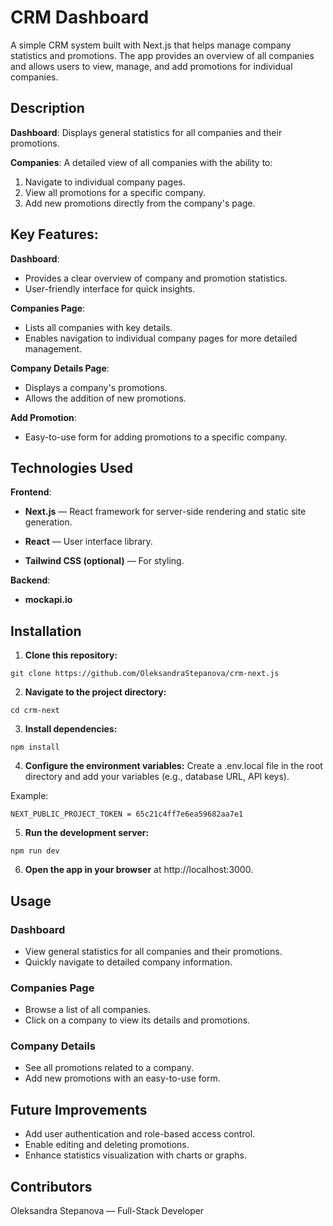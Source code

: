 # CRM Dashboard

A simple CRM system built with Next.js that helps manage company statistics and promotions. The app provides an overview of all companies and allows users to view, manage, and add promotions for individual companies.

## Description

**Dashboard**: Displays general statistics for all companies and their promotions.

**Companies**: A detailed view of all companies with the ability to:

1. Navigate to individual company pages.
2. View all promotions for a specific company.
3. Add new promotions directly from the company's page.

## Key Features:

**Dashboard**:

- Provides a clear overview of company and promotion statistics.
- User-friendly interface for quick insights.

**Companies Page**:

- Lists all companies with key details.
- Enables navigation to individual company pages for more detailed management.

**Company Details Page**:

- Displays a company's promotions.
- Allows the addition of new promotions.

**Add Promotion**:

- Easy-to-use form for adding promotions to a specific company.

## Technologies Used

**Frontend**:

- **Next.js** — React framework for server-side rendering and static site generation.

- **React** — User interface library.

- **Tailwind CSS (optional)** — For styling.

**Backend**:

- **mockapi.io**

## Installation

1. **Clone this repository:**

`git clone https://github.com/OleksandraStepanova/crm-next.js`

2. **Navigate to the project directory:**

`cd crm-next`

3. **Install dependencies:**

`npm install`

4. **Configure the environment variables:**
   Create a .env.local file in the root directory and add your variables (e.g., database URL, API keys).

Example:

`NEXT_PUBLIC_PROJECT_TOKEN = 65c21c4ff7e6ea59682aa7e1`

5. **Run the development server:**

`npm run dev`

6. **Open the app in your browser** at http://localhost:3000.

## Usage

### Dashboard

- View general statistics for all companies and their promotions.
- Quickly navigate to detailed company information.

### Companies Page

- Browse a list of all companies.
- Click on a company to view its details and promotions.

### Company Details

- See all promotions related to a company.
- Add new promotions with an easy-to-use form.

## Future Improvements

- Add user authentication and role-based access control.
- Enable editing and deleting promotions.
- Enhance statistics visualization with charts or graphs.

## Contributors

Oleksandra Stepanova — Full-Stack Developer
